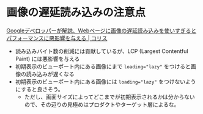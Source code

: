 # 画像の遅延読み込みの注意点

[Googleデベロッパーが解説、Webページに画像の遅延読み込みを使いすぎるとパフォーマンスに悪影響を与える | コリス](https://coliss.com/articles/build-websites/operation/work/performance-effects-of-too-much-lazy-loading.html)

- 読み込みバイト数の削減には貢献しているが、LCP (Largest Contentful Paint) には悪影響を与える
- 初期表示のビューポート内にある画像にまで `loading="lazy"` をつけると画像の読み込みが遅くなる
- 初期表示のビューポート内にある画像には `loading="lazy"` をつけないようにすると良さそう。
  - ただし、画面サイズによってどこまでが初期表示されるかは分からないので、その辺りの見極めはプロダクトやターゲット層によるな。 
